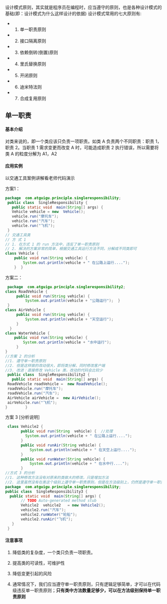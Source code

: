 
设计模式原则，其实就是程序员在编程时，应当遵守的原则，也是各种设计模式的基础(即：设计模式为什么这样设计的依据)
设计模式常用的七大原则有:
* 1) 单一职责原则
* 2) 接口隔离原则
* 3) 依赖倒转(倒置)原则	
* 4) 里氏替换原则
* 5) 开闭原则
* 6) 迪米特法则
* 7) 合成复用原则

## 单一职责
#### 基本介绍

对类来说的，即一个类应该只负责一项职责。如类 A 负责两个不同职责：职责 1，职责 2。当职责 1 需求变更而改变 A 时，可能造成职责 2 执行错误，所以需要将类 A 的粒度分解为 A1，A2

#### 应用实例

以交通工具案例讲解看老师代码演示

方案1：

```java
package  com.atguigu.principle.singleresponsibility;
 public class  SingleResponsibility {     
   public static void  main(String[] args) {  
   Vehicle vehicle = new  Vehicle();  
   vehicle.run("摩托车");  
   vehicle.run("汽车"); 
   vehicle.run("飞机");   
 }   
// 交通工具类  
// 方 式 1  
// 1. 在方式 1 的 run 方法中，违反了单一职责原则  
// 2. 解决的方案非常的简单，根据交通工具运行方法不同，分解成不同类即可  
class Vehicle {  
    public void run(String vehicle) {
        System.out.println(vehicle + " 在公路上运行....");
    }  }  
```

方案二：

```java
 package  com.atguigu.principle.singleresponsibility2;
class RoadVehicle { 
     public void run(String vehicle) {  
         System.out.println(vehicle + "公路运行");  } 
 }      
class AirVehicle { 
     public void run(String vehicle) { 
         System.out.println(vehicle + "天空运行"); 
     }  
  }        
class WaterVehicle {  
    public void run(String vehicle) {  
        System.out.println(vehicle + "水中运行"); 
     } 
}  
//方案 2 的分析 
//1. 遵守单一职责原则 
//2. 但是这样做的改动很大，即将类分解，同时修改客户端
//3. 改进：直接修改 Vehicle 类，改动的代码会比较少 
 public class  SingleResponsibility2 {     
   public static void  main(String[] args) {  
 RoadVehicle roadVehicle =  new RoadVehicle();  
 roadVehicle.run("摩托车"); 
 roadVehicle.run("汽车");      
 AirVehicle airVehicle =  new AirVehicle();  
 airVehicle.run("飞机");  
}        }     
```

 方案 3  [分析说明]

```java
 class Vehicle2 {  
       public void run(String  vehicle) {  //处理 
         System.out.println(vehicle + " 在公路上运行....");     
       }     
       public void runAir(String vehicle) { 
           System.out.println(vehicle + " 在天空上运行...."); 
       }        
       public void runWater(String vehicle) {  
           System.out.println(vehicle + " 在水中行....");
       }   
//方式 3 的分析  
//1. 这种修改方法没有对原来的类做大的修改，只是增加方法  
//2. 这里虽然没有在类这个级别上遵守单一职责原则，但是在方法级别上，仍然是遵守单一职责  
package  com.atguigu.principle.singleresponsibility;
public class  SingleResponsibility3 {     
  public static void  main(String[] args) {  
       // TODO Auto-generated method stub 
       Vehicle2  vehicle2   = new Vehicle2();   
       vehicle2.run("汽车");  
       vehicle2.runWater("轮船"); 
       vehicle2.runAir("飞机"); 
   }        
 }          
```

#### 注意事项

1)    降低类的复杂度，一个类只负责一项职责。

2)    提高类的可读性，可维护性

3)    降低变更引起的风险

4)    通常情况下，我们应当遵守单一职责原则，只有逻辑足够简单，才可以在代码级违反单一职责原则；**只有类中方法数量足够少，可以在方法级别保持单一职责原则**